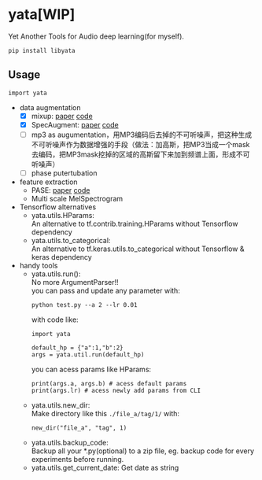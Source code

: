 # yata[WIP]
Yet Another Tools for Audio deep learning(for myself).
```
pip install libyata
```
## Usage

```
import yata
```

- data augmentation
  - [x] mixup: [paper](https://arxiv.org/abs/1710.09412) [code](https://github.com/hongyi-zhang/mixup)
  - [x] SpecAugment: [paper](https://arxiv.org/abs/1904.08779) [code](https://github.com/DemisEom/SpecAugment)
  - [ ] mp3 as augumentation，用MP3编码后去掉的不可听噪声，把这种生成不可听噪声作为数据增强的手段（做法：加高斯，把MP3当成一个mask去编码，把MP3mask挖掉的区域的高斯留下来加到频谱上面，形成不可听噪声）
  - [ ] phase putertubation
- feature extraction
  - PASE: [paper](https://arxiv.org/abs/2001.09239) [code](https://github.com/santi-pdp/pase)
  - Multi scale MelSpectrogram
- Tensorflow alternatives
    - yata.utils.HParams:   
      An alternative to tf.contrib.training.HParams without Tensorflow dependency
    - yata.utils.to_categorical:   
      An alternative to tf.keras.utils.to_categorical without Tensorflow & keras dependency
- handy tools
    - yata.utils.run():  
      No more ArgumentParser!!   
      you can pass and update any parameter with:
      ```
      python test.py --a 2 --lr 0.01
      ```
      with code like:
      ```
      import yata
      
      default_hp = {"a":1,"b":2}
      args = yata.util.run(default_hp)
      ```
      you can acess params like HParams:
      ```
      print(args.a, args.b) # acess default params
      print(args.lr) # acess newly add params from CLI
      ```
    - yata.utils.new_dir:   
        Make directory like this `./file_a/tag/1/` with:
        ```
        new_dir("file_a", "tag", 1)
        ```
    - yata.utils.backup_code:  
        Backup all your \*.py(optional) to a zip file, eg. backup code for every experiments before running.
    - yata.utils.get_current_date: Get date as string
    

  
